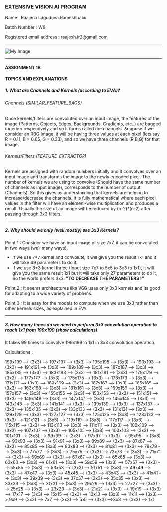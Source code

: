 ### EXTENSIVE VISION AI PROGRAM 

Name :  Raajesh Laguduva Rameshbabu

Batch Number :  W6

Registered email address : raajesh.lr2@gmail.com

------------



![My Image](https://avatars1.githubusercontent.com/u/37265950?s=400&u=08820314a828b6b340c21ece5619dadd4d848b4e&v=4)

------

#### ASSIGNMENT 1B

#### TOPICS AND EXPLANATIONS	

##### 1. What are Channels and Kernels (according to EVA)?

###### Channels (SIMILAR_FEATURE_BAGS)

Once kernels/filters are convoluted over an input image, the features of the image (Patterns, Objects, Edges, Backgrounds, Gradients, etc..) are bagged together respectively and so it forms called the channels. Suppose if we consider an RBG Image, it will be having three values at each pixel (lets say R = 0.11, B = 0.65, G = 0.33), and so we have three channels (R,B,G) for that image.

###### Kernels/Filters (FEATURE_EXTRACTOR)

Kernels are assigned with random numbers initially and it convolves over an input image and transforms the image to the newly encoded pixel. The number of kernels we are using to convolve (Should have the same number of channels as input image), corresponds to the number of output (Channels). So this gives us understanding that kernels are helping to increase/decrease the channels. It is fully mathematical where each pixel values in the filter will have an element-wise multiplication and produces a result. Usually the size of an image will be reduced by (n-2)*(n-2) after passing through 3x3 filters.

----------------------

##### 2. Why should we only (well mostly) use 3x3 Kernels?

Point 1 : Consider we have an input image of size 7x7, it can be convoluted in two ways (well many ways).

- If we use 7*7 kernel and convolute, it will give you the result 1x1 and it will take 49 parameters to do it.
- If we use 3*3 kernel thrice (Input size 7x7 to 5x5 to 3x3 to 1x1), it will give you the same result 1x1 but it will take only 27 parameters to do it, So the world prefers 3x3. **"TO DECREASE THE PARAMETERS !"**

Point 2 : It seems architectures like VGG uses only 3x3 kernels and its good for adapting to a wide variety of problems.

Point 3 : It is easy for the models to compute when we use 3x3 rather than other kernels sizes, as explained in EVA.

----------------

##### 3. How many times do we need to perform 3x3 convolution operation to reach 1x1 from 199x199 (show calculations) 

It takes 99 times to convolve 199x199 to 1x1 in 3x3 convolution operation.

Calculations :

199x199 --> (3x3) --> 197x197 --> (3x3) --> 195x195 --> (3x3) --> 193x193 --> (3x3) --> 191x191 --> (3x3) --> 189x189 --> (3x3) --> 187x187 --> (3x3) --> 185x185 --> (3x3) --> 183x183 --> (3x3) --> 181x181 --> (3x3) --> 179x179 --> (3x3) --> 177x177 --> (3x3) --> 175x175 --> (3x3) --> 173x173 --> (3x3) --> 171x171 --> (3x3) --> 169x169 --> (3x3) --> 167x167 --> (3x3) --> 165x165 --> (3x3) --> 163x163 --> (3x3) --> 161x161 --> (3x3) --> 159x159 --> (3x3) --> 157x157 --> (3x3) --> 155x155 --> (3x3) --> 153x153 --> (3x3) --> 151x151 --> (3x3) --> 149x149 --> (3x3) --> 147x147 --> (3x3) --> 145x145 --> (3x3) --> 143x143 --> (3x3) --> 141x141 --> (3x3) --> 139x139 --> (3x3) --> 137x137 --> (3x3) --> 135x135 --> (3x3) --> 133x133 --> (3x3) --> 131x131 --> (3x3) --> 129x129 --> (3x3) --> 127x127 --> (3x3) --> 125x125 --> (3x3) --> 123x123 --> (3x3) --> 121x121 --> (3x3) --> 119x119 --> (3x3) --> 117x117 --> (3x3) --> 115x115 --> (3x3) --> 113x113 --> (3x3) --> 111x111 --> (3x3) --> 109x109 --> (3x3) --> 107x107 --> (3x3) --> 105x105 --> (3x3) --> 103x103 --> (3x3) --> 101x101 --> (3x3) --> 99x99 --> (3x3) --> 97x97 --> (3x3) --> 95x95 --> (3x3) --> 93x93 --> (3x3) --> 91x91 --> (3x3) -->                   89x89 --> (3x3) --> 87x87 --> (3x3) --> 85x85 --> (3x3) --> 83x83 --> (3x3) --> 81x81 --> (3x3) -->                         79x79 --> (3x3) --> 77x77 --> (3x3) --> 75x75 --> (3x3) --> 73x73 --> (3x3) --> 71x71 --> (3x3) -->                    69x69 --> (3x3) --> 67x67 --> (3x3) --> 65x65 --> (3x3) --> 63x63 --> (3x3) --> 61x61 --> (3x3) -->                            59x59 --> (3x3) --> 57x57 --> (3x3) --> 55x55 --> (3x3) --> 53x53 --> (3x3) --> 51x51 --> (3x3) -->                           49x49 --> (3x3) --> 47x47 --> (3x3) --> 45x45 --> (3x3) --> 43x43 --> (3x3) --> 41x41 --> (3x3) -->                       39x39 --> (3x3) --> 37x37 --> (3x3) --> 35x35 --> (3x3) --> 33x33 --> (3x3) --> 31x31 --> (3x3) -->                              29x29 --> (3x3) --> 27x27 --> (3x3) --> 25x25 --> (3x3) --> 23x23 --> (3x3) --> 21x21 --> (3x3) -->                            19x19 --> (3x3) --> 17x17 --> (3x3) --> 15x15 --> (3x3) --> 13x13 --> (3x3) --> 11x11 --> (3x3) -->                                9x9 --> (3x3) --> 7x7 --> (3x3) -->                                                                                                                                        5x5 --> (3x3) -->3x3 --> (3x3) -->                                                                                                                                                                                 1x1

---------------

